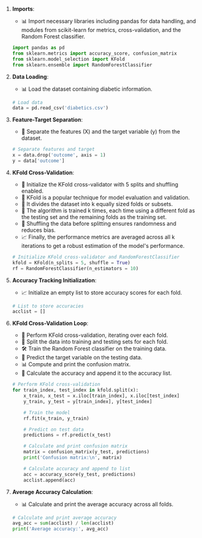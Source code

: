 
1. **Imports**: 
   - 📊 Import necessary libraries including pandas for data handling, and modules from scikit-learn for metrics, cross-validation, and the Random Forest classifier.

   ```python
   import pandas as pd 
   from sklearn.metrics import accuracy_score, confusion_matrix
   from sklearn.model_selection import KFold
   from sklearn.ensemble import RandomForestClassifier
   ```

2. **Data Loading**:
   - 📊 Load the dataset containing diabetic information.

   ```python
   # Load data
   data = pd.read_csv('diabetics.csv') 
   ```

3. **Feature-Target Separation**:
   - 🧩 Separate the features (X) and the target variable (y) from the dataset.

   ```python
   # Separate features and target
   x = data.drop('outcome', axis = 1)
   y = data['outcome']
   ```

4. **KFold Cross-Validation**:
   - 🔄 Initialize the KFold cross-validator with 5 splits and shuffling enabled.
   - 🔄 KFold is a popular technique for model evaluation and validation.
   - 🧩 It divides the dataset into k equally sized folds or subsets.
   - 🚂 The algorithm is trained k times, each time using a different fold as the testing set and the remaining folds as the training set.
   - 🔀 Shuffling the data before splitting ensures randomness and reduces bias.
   - 📈 Finally, the performance metrics are averaged across all k iterations to get a robust estimation of the model's performance.

   ```python
   # Initialize KFold cross-validator and RandomForestClassifier
   kfold = KFold(n_splits = 5, shuffle = True)
   rf = RandomForestClassifier(n_estimators = 10)
   ```

5. **Accuracy Tracking Initialization**:
   - 📈 Initialize an empty list to store accuracy scores for each fold.

   ```python
   # List to store accuracies
   acclist = []
   ```

6. **KFold Cross-Validation Loop**:
   - 🔄 Perform KFold cross-validation, iterating over each fold.
   - 🚂 Split the data into training and testing sets for each fold.
   - 🛠️ Train the Random Forest classifier on the training data.
   - 🔮 Predict the target variable on the testing data.
   - 📊 Compute and print the confusion matrix.
   - 🎯 Calculate the accuracy and append it to the accuracy list.

   ```python
   # Perform KFold cross-validation
   for train_index, test_index in kfold.split(x):
       x_train, x_test = x.iloc[train_index], x.iloc[test_index]
       y_train, y_test = y[train_index], y[test_index]

       # Train the model
       rf.fit(x_train, y_train)

       # Predict on test data
       predictions = rf.predict(x_test)

       # Calculate and print confusion matrix
       matrix = confusion_matrix(y_test, predictions)
       print('Confusion matrix:\n', matrix)

       # Calculate accuracy and append to list
       acc = accuracy_score(y_test, predictions)
       acclist.append(acc)
   ```

7. **Average Accuracy Calculation**:
   - 📊 Calculate and print the average accuracy across all folds.

   ```python
   # Calculate and print average accuracy
   avg_acc = sum(acclist) / len(acclist)
   print('Average accuracy:', avg_acc)
   ```
